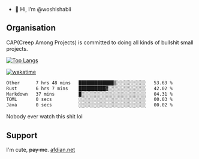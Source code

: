 - 👋 Hi, I’m @woshishabii

## Organisation

CAP(Creep Among Projects) is committed to doing all kinds of bullshit small projects.

[![Top Langs](https://github-readme-stats.vercel.app/api/top-langs/?username=woshishabii&layout=compact)](https://github.com/anuraghazra/github-readme-stats)

[![wakatime](https://wakatime.com/badge/user/34d02784-acc1-4a16-82d7-33fdb53c4ed6.svg)](https://wakatime.com/@34d02784-acc1-4a16-82d7-33fdb53c4ed6)


<!--START_SECTION:waka-->

```txt
Other      7 hrs 48 mins   █████████████▒░░░░░░░░░░░   53.63 %
Rust       6 hrs 7 mins    ██████████▓░░░░░░░░░░░░░░   42.02 %
Markdown   37 mins         █░░░░░░░░░░░░░░░░░░░░░░░░   04.31 %
TOML       0 secs          ░░░░░░░░░░░░░░░░░░░░░░░░░   00.03 %
Java       0 secs          ░░░░░░░░░░░░░░░░░░░░░░░░░   00.02 %
```

<!--END_SECTION:waka-->

Nobody ever watch this shit lol

## Support
I'm cute, ~~pay me~~.
[afdian.net](https://afdian.com/a/woshishabi)

<!---
woshishabii/woshishabii is a ✨ special ✨ repository because its `README.md` (this file) appears on your GitHub profile.
You can click the Preview link to take a look at your changes.
--->
